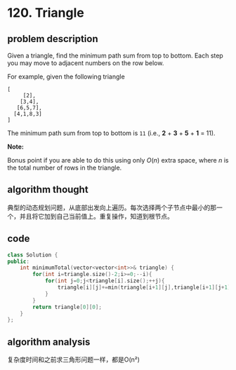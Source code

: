 # 120. Triangle

## problem description

Given a triangle, find the minimum path sum from top to bottom. Each step you may move to adjacent numbers on the row below.

For example, given the following triangle

```text
[
     [2],
    [3,4],
   [6,5,7],
  [4,1,8,3]
]
```

The minimum path sum from top to bottom is `11` \(i.e., **2** + **3** + **5** + **1** = 11\).

**Note:**

Bonus point if you are able to do this using only _O_\(_n_\) extra space, where _n_ is the total number of rows in the triangle.

## algorithm thought

典型的动态规划问题，从底部出发向上遍历。每次选择两个子节点中最小的那一个，并且将它加到自己当前值上。重复操作，知道到根节点。

## code

```cpp
class Solution {
public:
    int minimumTotal(vector<vector<int>>& triangle) {
        for(int i=triangle.size()-2;i>=0;--i){
            for(int j=0;j<triangle[i].size();++j){
                triangle[i][j]+=min(triangle[i+1][j],triangle[i+1][j+1]);   
            }
        }
        return triangle[0][0];
    }
};
```

## algorithm analysis

复杂度时间和之前求三角形问题一样，都是O\(n²\)

